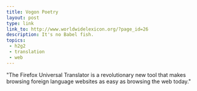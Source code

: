 ```yaml
---
title: Vogon Poetry
layout: post
type: link
link_to: http://www.worldwidelexicon.org/?page_id=26
description: It's no Babel fish.
topics:
 - h2g2
 - translation
 - web
---
```

"The Firefox Universal Translator is a revolutionary new tool that makes browsing foreign language websites as easy as browsing the web today."